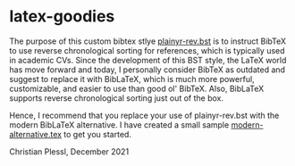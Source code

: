 # latex-goodies
The purpose of this custom bibtex stlye [plainyr-rev.bst](plainyr-rev.bst) is to instruct BibTeX to use reverse chronological sorting for references, which is typically used in academic CVs. Since the development of this BST style, the LaTeX world has move forward and today, I personally consider BibTeX as outdated and suggest to replace it with BibLaTeX, which is much more powerful, customizable, and easier to use than good ol' BibTeX. Also, BibLaTeX supports reverse chronological sorting just out of the box.

Hence, I recommend that you replace your use of plainyr-rev.bst with the modern BibLaTeX alternative. I have created a small sample [modern-alternative.tex](modern-alternative.tex) to get you started.

Christian Plessl, December 2021
